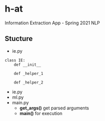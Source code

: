 # h-at
Information Extraction App - Spring 2021 NLP 

## Stucture
- ie.py
```
class IE:
	def __init__

	def _helper_1

	def _helper_2
```
- ie.py
- ml.py
- main.py
	- **get_args()** get parsed arguments
	- **main()** for execution
